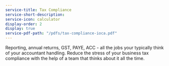 ```yaml
---
service-title: Tax Compliance
service-short-description:
service-icon: calculator
display-order: 2
display: true
service-pdf-path: "/pdfs/tax-compliance-ioca.pdf"
---
```

Reporting, annual returns, GST, PAYE, ACC - all the jobs your typically think of your accountant handling. Reduce the stress of your business tax compliance with the help of a team that thinks about it all the time.
